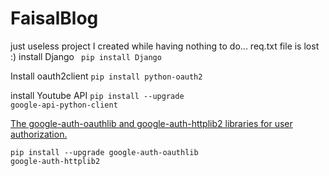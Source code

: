 # FaisalBlog
just useless project I created while having nothing to do... req.txt file is lost :) 
install Django
<code> pip install Django</code>

Install oauth2client 
<code>pip install python-oauth2</code>

install Youtube API
<code>pip install --upgrade google-api-python-client</code>


<a href="https://developers.google.com/youtube/v3/quickstart/python" >The google-auth-oauthlib and google-auth-httplib2 libraries for user authorization.</a>


<code>pip install --upgrade google-auth-oauthlib google-auth-httplib2</code>
